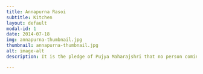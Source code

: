 ```yaml
---
title: Annapurna Rasoi 
subtitle: Kitchen
layout: default
modal-id: 1
date: 2014-07-18
img: annapurna-thumbnail.jpg
thumbnail: annapurna-thumbnail.jpg
alt: image-alt
description: It is the pledge of Pujya Maharajshri that no person coming to the Dham should remain hungry, hence Annapurna Rasoi (Kitchen) was started in the Dham, where free food prasad is arranged for thousands of people every day and lakhs of people on Tuesday-Saturday. The special thing is that all the arrangements of Annapurna Rasoi are done with half of the offerings (Chadotri) coming to the Dham and the amount of donation.

---
```

